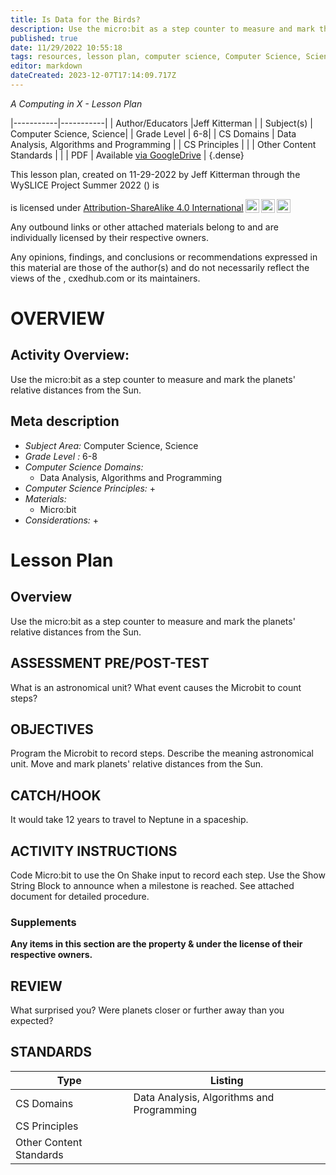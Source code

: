 ```yaml
---
title: Is Data for the Birds?
description: Use the micro:bit as a step counter to measure and mark the planets' relative distances from the Sun.
published: true
date: 11/29/2022 10:55:18
tags: resources, lesson plan, computer science, Computer Science, Science 
editor: markdown
dateCreated: 2023-12-07T17:14:09.717Z
---
```

*A Computing in X - Lesson Plan*

|-----------|-----------|
| Author/Educators |Jeff Kitterman |
| Subject(s) | Computer Science, Science|
| Grade Level | 6-8|
| CS Domains | Data Analysis, Algorithms and Programming |
| CS Principles |  |
| Other Content Standards |  | 
| PDF | Available [via GoogleDrive]() |
{.dense}






This lesson plan, created on 11-29-2022 by Jeff Kitterman through the  WySLICE Project Summer 2022 () is  <p xmlns:cc="http://creativecommons.org/ns#" >  is licensed under <a href="http://creativecommons.org/licenses/by-sa/4.0/?ref=chooser-v1" target="_blank" rel="license noopener noreferrer" style="display:inline-block;">Attribution-ShareAlike 4.0 International<img style="height:22px!important;margin-left:3px;vertical-align:text-bottom;" src="https://mirrors.creativecommons.org/presskit/icons/cc.svg?ref=chooser-v1"><img style="height:22px!important;margin-left:3px;vertical-align:text-bottom;" src="https://mirrors.creativecommons.org/presskit/icons/by.svg?ref=chooser-v1"><img style="height:22px!important;margin-left:3px;vertical-align:text-bottom;" src="https://mirrors.creativecommons.org/presskit/icons/sa.svg?ref=chooser-v1"></a></p>


Any outbound links or other attached materials belong to and are individually licensed by their respective owners. 


Any opinions, findings, and conclusions or recommendations expressed in this material are those of the author(s) and do not necessarily reflect the views of the , cxedhub.com or its maintainers.


# OVERVIEW
## Activity Overview:  
Use the micro:bit as a step counter to measure and mark the planets' relative distances from the Sun.
## Meta description
+ *Subject Area:* Computer Science, Science 
+ *Grade Level :* 6-8 
+ *Computer Science Domains:*
   + Data Analysis, Algorithms and Programming
+ *Computer Science Principles:*
   + 
+ *Materials:* 
   + Micro:bit
+ *Considerations:*
   + 


# Lesson Plan
## Overview
Use the micro:bit as a step counter to measure and mark the planets' relative distances from the Sun.
## ASSESSMENT PRE/POST-TEST
What is an astronomical unit?
What event causes the Microbit to count steps?
## OBJECTIVES
Program the Microbit to record steps.
Describe the meaning astronomical unit.
Move and mark planets' relative distances from the Sun.


## CATCH/HOOK
It would take 12 years to travel to Neptune in a spaceship.


## ACTIVITY INSTRUCTIONS
Code Micro:bit to use the On Shake input to record each step.
Use the Show String Block to announce when a milestone is reached.
See attached document for detailed procedure.


### Supplements
**Any items in this section are the property & under the license of their respective owners.**






## REVIEW
What surprised you? Were planets closer or further away than you expected?
## STANDARDS        
| Type | Listing | 
|-----------|-----------|
| CS Domains  | Data Analysis, Algorithms and Programming|
| CS Principles   | |
| Other Content Standards |   |